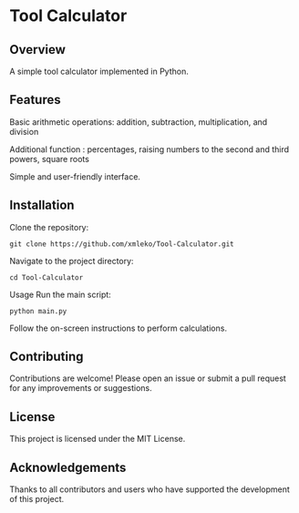 # Tool Calculator
## Overview
 A simple tool calculator implemented in Python.

## Features
Basic arithmetic operations: addition, subtraction, multiplication, and division

Additional function : percentages, raising numbers to the second and third powers, square roots

Simple and user-friendly interface.
## Installation

Clone the repository:

    git clone https://github.com/xmleko/Tool-Calculator.git
Navigate to the project directory:

    cd Tool-Calculator
Usage
Run the main script:

    python main.py
Follow the on-screen instructions to perform calculations.

## Contributing

Contributions are welcome! Please open an issue or submit a pull request for any improvements or suggestions.

## License
This project is licensed under the MIT License.


## Acknowledgements
Thanks to all contributors and users who have supported the development of this project.
